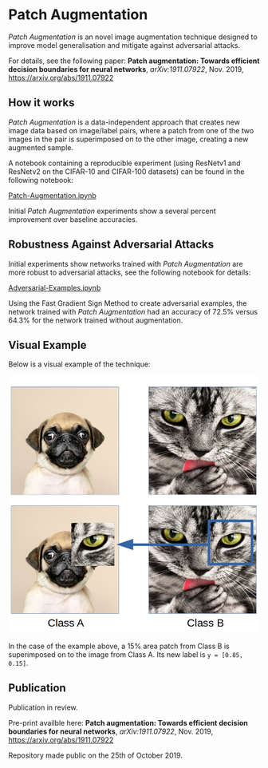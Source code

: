 # Patch Augmentation
*Patch Augmentation* is an novel image augmentation technique designed to improve model generalisation and mitigate against adversarial attacks.

For details, see the following paper: **Patch augmentation: Towards efficient decision boundaries for neural networks**, *arXiv:1911.07922*, Nov. 2019, <https://arxiv.org/abs/1911.07922>

## How it works

*Patch Augmentation* is a data-independent approach that creates new image data based on image/label pairs, where a patch from one of the two images in the pair is superimposed on to the other image, creating a new augmented sample. 

A notebook containing a reproducible experiment (using ResNetv1 and ResNetv2 on the CIFAR-10 and CIFAR-100 datasets) can be found in the following notebook:

[Patch-Augmentation.ipynb](Patch-Augmentation.ipynb)

Initial *Patch Augmentation* experiments show a several percent improvement over baseline accuracies.  

## Robustness Against Adversarial Attacks

Initial experiments show networks trained with *Patch Augmentation* are more robust to adversarial attacks, see the following notebook for details:

[Adversarial-Examples.ipynb](Adversarial-Examples.ipynb)

Using the Fast Gradient Sign Method to create adversarial examples, the network trained with *Patch Augmentation* had an accuracy of 72.5% versus 64.3% for the network trained without augmentation.

## Visual Example

Below is a visual example of the technique:

![simple-patch-aug-example](./DemoImages/patch-augmentation-simple-example.png)

In the case of the example above, a 15% area patch from Class B is superimposed on to the image from Class A. Its new label is `y = [0.85, 0.15]`.

## Publication
Publication in review.

Pre-print availble here: **Patch augmentation: Towards efficient decision boundaries for neural networks**, *arXiv:1911.07922*, Nov. 2019, <https://arxiv.org/abs/1911.07922>

Repository made public on the 25th of October 2019.
